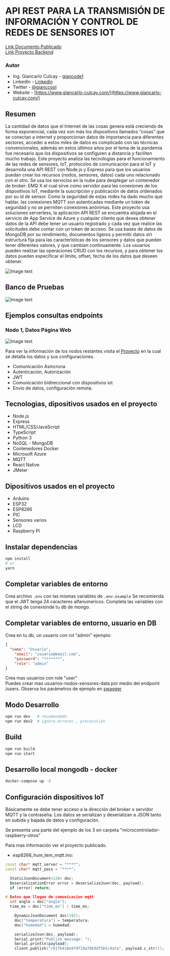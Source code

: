# API REST PARA LA TRANSMISIÓN DE INFORMACIÓN Y CONTROL DE REDES DE SENSORES IOT

[Link Documento Publicado](https://repositorio.uta.edu.ec/handle/123456789/35022)  
[Link Proyecto Backend](https://api-rest-wsn-iot-gc.azurewebsites.net/docs/)
### Autor

- Ing. Giancarlo Culcay - [giancode1](https://github.com/giancode1)
- LinkedIn - [Linkedin](https://www.linkedin.com/in/giancarlo-culcay/)
- Twitter - [@gianccool](https://twitter.com/giancode1)
- Website - [https://www.giancarlo-culcay.com/](https://www.giancarlo-culcay.com/)

## Resumen

La cantidad de datos que el Internet de las cosas genera está creciendo de forma exponencial, cada vez son más los dispositivos llamados “cosas” que se conectan a internet y proporcionan datos de importancia para diferentes sectores, acceder a estos miles de datos es complicado con las técnicas convencionales, además en estos últimos años por el tema de la pandemia fue necesario que los dispositivos se configuren a distancia y faciliten mucho trabajo. Este proyecto analiza las tecnologías para el funcionamiento de las redes de sensores, IoT, protocolos de comunicación para el IoT y desarrolla una API REST con Node.js y Express para que los usuarios puedan crear los recursos (nodos, sensores, datos) cada uno relacionado con el otro. Se usa los servicios en la nube para desplegar un contenedor de broker: EMQ X el cual sirve como servidor para las conexiones de los dispositivos IoT, mediante la suscripción y publicación de datos ordenados por su id de sensor. Como la seguridad de estas redes ha dado mucho que hablar, las conexiones MQTT son autenticadas mediante un token de seguridad y no se permiten conexiones anónimas. Este proyecto usa soluciones serverless, la aplicación API REST se encuentra alojada en el servicio de App Service de Azure y cualquier cliente que desea obtener datos de la API debe tener un usuario registrado y cada vez que realice las solicitudes debe contar con un token de acceso. Se usa bases de datos de MongoDB por su rendimiento, documentos ligeros y permitir datos sin estructura fija para las características de los sensores y datos que pueden tener diferentes valores, y que cambian continuamente. Los usuarios pueden realizar las operaciones CRUD con los recursos, y para obtener los datos pueden especificar el límite, offset, fecha de los datos que deseen obtener.

![Image text](./imgs/doc_swagger.png)

## Banco de Pruebas

![Image text](./imgs/Banco_de_pruebas.png)

## Ejemplos consultas endpoints

### Nodo 1, Datos Página Web

![Image text](./imgs/nodo1-datos-navegador.png)

Para ver la información de los nodos restantes visita el [Proyecto](https://repositorio.uta.edu.ec/handle/123456789/35022) en la cual se detalla los datos y sus configuraciones.

- Comunicación Asíncrona
- Autenticación, Autorización
- JWT
- Comunicación bidireccional con dispositivos iot
- Envio de datos, configuración remota.

## Tecnologias, dipositivos usados en el proyecto

- Node.js
- Express
- HTML/CSS/JavaScript
- TypeScript
- Python 3
- NoSQL - MongoDB
- Contenedores Docker
- Microsoft Azure
- MQTT
- React Native
- JMeter

## Dipositivos usados en el proyecto

- Arduino
- ESP32
- ESP8266
- PIC
- Sensores varios
- LCD
- Raspberry PI

## Instalar dependencias
```bash
npm install
# or
yarn
```
## Completar variables de entorno 

Crea archivo ```.env``` con las mismas variables de ```.env.example```
Se recomienda que el JWT tenga 24 caracteres alfanumericos.
Completa las variables con el string de conexiónde tu db de mongo.

## Completar variables de entorno, usuario en DB

Crea en tu db, un usuario con rol "admin"
ejemplo:
```json
{
  "name": "Usuario",
	"email": "usuario@email.com",
	"password": "*******",
	"role": "admin"
}
```
Crea mas usuarios con role "user"  
Puedes crear mas usuarios-nodos-sensores-data por medio del endpoint /users. Observa los parámetros de ejemplo en [swagger](https://api-rest-wsn-iot-gc.azurewebsites.net/docs/)

## Modo Desarrollo
```bash
npm run dev   # recomendado
npm run dev2  # ignora errores , precacución
```
## Build
```bash
npm run build
npm run start
```

## Desarrollo local mongodb - docker
```bash
docker-compose up -d
```
## Configuración dispositivos IoT
Básicamente se debe tener acceso a la dirección del broker o servidor MQTT y la contraseña.
Los datos se serializan y deserializan a JSON tanto en subida y bajada de datos y configuración.

Se presenta una parte del ejemplo de los 3 en carpeta "microcontrolador-raspberry-otros"  

Para mas información ver el proyecto publicado.

- esp8266_hum_tem_mqtt.ino:

```c++
const char* mqtt_server = "****";
const char* mqtt_pass = "****";

  StaticJsonDocument<128> doc;
  DeserializationError error = deserializeJson(doc, payload);
  if (error) return;

# Datos que llegan de comunicacion mqtt
  int angle = doc["angle"];
  time_ms = doc["time_ms"] | time_ms;

    DynamicJsonDocument doc(192);
    doc["temperatura"] = temperatura;
    doc["humedad"] = humedad;

    serializeJson(doc, payload);
    Serial.print("Publish message: ");
    Serial.println(payload);
    client.publish("/61fb410e979f19a78b9df5b5/data", payload.c_str()); // sensorId/data
```
